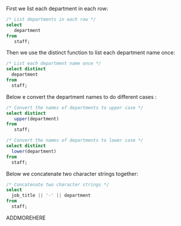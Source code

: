 First we list each department in each row:
```sql
/* List departments in each row */
select
   department
from
   staff;
```

Then we use the distinct function to list each department name once:

```sql
/* List each department name once */
select distinct
  department
from
  staff;
```

Below e convert the department names to do different cases :
```sql
/* Convert the names of departments to upper case */
select distinct
   upper(department)
from
   staff;

/* Convert the names of departments to lower case */
select distinct
  lower(department)
from
  staff;
```

Below we concatenate two character strings together:

```sql
/* Concatenate two character strings */
select
  job_title || '-' || department
from
  staff;
```

ADDMOREHERE
